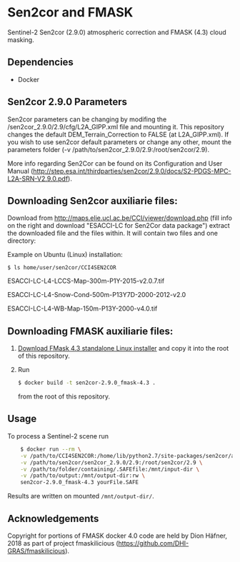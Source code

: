 # Sen2cor and FMASK

Sentinel-2 Sen2cor (2.9.0) atmospheric correction and FMASK (4.3) cloud masking.

## Dependencies

- Docker


## Sen2cor 2.9.0 Parameters
Sen2cor parameters can be changing by modifing the /sen2cor_2.9.0/2.9/cfg/L2A_GIPP.xml file and mounting it.
This repository changes the default DEM_Terrain_Correction to FALSE (at L2A_GIPP.xml).
If you wish to use sen2cor default parameters or change any other, mount the parameters folder (-v /path/to/sen2cor_2.9.0/2.9:/root/sen2cor/2.9).

More info regarding Sen2Cor can be found on its Configuration and User Manual (http://step.esa.int/thirdparties/sen2cor/2.9.0/docs/S2-PDGS-MPC-L2A-SRN-V2.9.0.pdf).


## Downloading Sen2cor auxiliarie files:
  Download from http://maps.elie.ucl.ac.be/CCI/viewer/download.php (fill info on the right and download "ESACCI-LC for Sen2Cor data package")
  extract the downloaded file and the files within. It will contain two files and one directory:

  Example on Ubuntu (Linux) installation:

    $ ls home/user/sen2cor/CCI4SEN2COR

  ESACCI-LC-L4-LCCS-Map-300m-P1Y-2015-v2.0.7.tif

  ESACCI-LC-L4-Snow-Cond-500m-P13Y7D-2000-2012-v2.0

  ESACCI-LC-L4-WB-Map-150m-P13Y-2000-v4.0.tif


## Downloading FMASK auxiliarie files:

1. [Download FMask 4.3 standalone Linux installer](https://github.com/GERSL/Fmask)
   and copy it into the root of this repository.

2. Run

   ```bash
   $ docker build -t sen2cor-2.9.0_fmask-4.3 .
   ```

   from the root of this repository.


## Usage


To process a Sentinel-2 scene run

```bash
    $ docker run --rm \
    -v /path/to/CCI4SEN2COR:/home/lib/python2.7/site-packages/sen2cor/aux_data \
    -v /path/to/sen2cor/sen2cor_2.9.0/2.9:/root/sen2cor/2.9 \
    -v /path/to/folder/containing/.SAFEfile:/mnt/input-dir \
    -v /path/to/output:/mnt/output-dir:rw \
    sen2cor-2.9.0_fmask-4.3 yourFile.SAFE
```

Results are written on mounted `/mnt/output-dir/`.

## Acknowledgements

Copyright for portions of FMASK docker 4.0 code are held by Dion Häfner, 2018 as part of project fmaskilicious (https://github.com/DHI-GRAS/fmaskilicious).